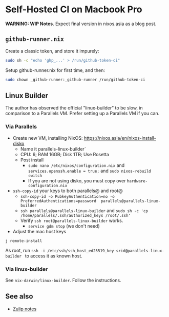 
# Self-Hosted CI on Macbook Pro

**WARNING: WIP Notes**. Expect final version in nixos.asia as a blog post.

## `github-runner.nix`

Create a classic token, and store it impurely:

```sh
sudo sh -c "echo 'ghp_...' > /run/github-token-ci"
```

Setup github-runner.nix for first time, and then:

```sh
sudo chown _github-runner:_github-runner /run/github-token-ci
```

## Linux Builder

The author has observed the official "linux-builder" to be slow, in comparison to a Parallels VM. Prefer setting up a Parallels VM if you can.

### Via Parallels

- Create new VM, installing NixOS: https://nixos.asia/en/nixos-install-disko
    - Name it parallels-linux-builder`
    - CPU: 6; RAM 16GB; Disk 1TB; Use Rosetta
    - Post install
        - `sudo nano /etc/nixos/configuration.nix` and `services.openssh.enable = true;` and `sudo nixos-rebuild switch`
        - If you are not using disko, you must copy over `hardware-configuration.nix`
- `ssh-copy-id` your keys to both parallels@ and root@
    - `ssh-copy-id -o PubkeyAuthentication=no -o PreferredAuthentications=password  parallels@parallels-linux-builder`
    - `ssh parallels@parallels-linux-builder` and `sudo sh -c 'cp /home/parallels/.ssh/authorized_keys /root/.ssh'`
    - Verify `ssh root@parallels-linux-builder` works.
        - `service gdm stop` (we don't need)
- Adjust the mac host keys

```
j remote-install
```

As root, run `ssh -i /etc/ssh/ssh_host_ed25519_key srid@parallels-linux-builder ` to access it as known host.

### Via linux-builder

See `nix-darwin/linux-builder`. Follow the instructions.

## See also

- [Zulip notes](https://nixos.zulipchat.com/#narrow/stream/413948-nixos/topic/Self-hosted.20GitHub.20runners)

